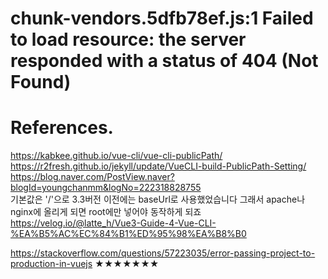 # chunk-vendors.5dfb78ef.js:1 Failed to load resource: the server responded with a status of 404 (Not Found)

# References.

<https://kabkee.github.io/vue-cli/vue-cli-publicPath/><br>
<https://r2fresh.github.io/jekyll/update/VueCLI-build-PublicPath-Setting/><br>
<https://blog.naver.com/PostView.naver?blogId=youngchanmm&logNo=222318828755><br>
기본값은 '/'으로 3.3버전 이전에는 baseUrl로 사용했었습니다
그래서 apache나 nginx에 올리게 되면 root에만 넣어야 동작하게 되죠
<https://velog.io/@latte_h/Vue3-Guide-4-Vue-CLI-%EA%B5%AC%EC%84%B1%ED%95%98%EA%B8%B0><br>

<https://stackoverflow.com/questions/57223035/error-passing-project-to-production-in-vuejs> ★★★★★★★
